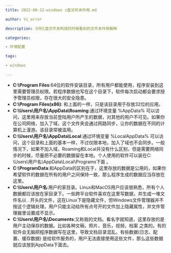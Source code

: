 ```yaml
---
title: 2022-08-22-windows c盘文件夹作用.md

author: Vi_error

description: 分析C盘文件夹构成的时候看到的文件夹作用解释

categories:

- 环境配置

tags:

- windows

---
```


- **C:\Program Files**:64位的软件安装目录，所有用户都能使用，程序安装到这里需要管理员权限。若程序数据也写在这个目录下，软件每次启动都会要求授予管理员权限，存在很大的安全隐患。
- **C:\Program Files(x86)**: 和上面的一样，只是该目录用于存放32位的应用。
- **C:\Users\用户名\AppData\Roaming**:通过环境变量 %AppData%
  可以访问，这里用来存放当前登陆用户所产生的数据，对其他的用户不可见。如果你在公司网络，加入了域，这个文件夹会通过网路同步，让你的数据在不同的计算机上漫游。该目录常被滥用。
- **C:\Users\用户名\AppData\Local**:通过环境变量 %LocalAppData%
  可以访问，这个目录和上面的基本一样，不过仅限本地，加入了域也不会同步。一般情况下，如果不加入域，Roaming和Local并没有什么区别，但是需要网络同步的时候，尽量把不必要的数据留在本地。个人使用的软件可以装在C:
  \Users\用户名\AppData\Local\Programs下面 。
- **C:\ProgramData**:和AppData的区别在于，这里存放的数据是公用的，如果你希望软件的数据在所有的用户之间保持一致，那么程序生成的数据应当存放在这里。
- **C:\Users\用户名**:用户的家目录。Linux和MacOS用户应该很熟悉，所有个人数据都应该放在家目录下。一些跨平台软件喜欢在这里写数据，并生成一堆文件名以
  . 开头的文件，这在Linux下是隐藏文件，但Windows文件管理器并不按这个逻辑处理，用户只能主动给所有点号开的文件加上隐藏属性，并文件管理器里设置成不显示。
- **C:\Users\用户名\Documents**:又称我的文档。看名字就知道，这里存放的是用户主动保存的数据。比如各种文稿，照片，音乐，视频，档案
  之类的。有的软件会无脑把程序数据写在这里，导致文档目录混乱。有些数据(日志、配置、缓存数据)
  是给软件服务的，用户无法直接使用这些文件，那么这些数据就应该放到AppData下面去。

